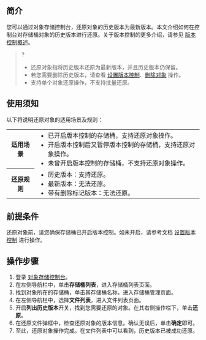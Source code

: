 ## 简介

您可以通过对象存储控制台，还原对象的历史版本为最新版本。本文介绍如何在控制台对存储桶对象的历史版本进行还原。关于版本控制的更多介绍，请参见 [版本控制概述](https://cloud.tencent.com/document/product/436/19883)。

>? 
>- 还原对象指将历史版本还原为最新版本，并且历史版本仍保留。
>- 若您需要删除历史版本，请查看 [设置版本控制](https://cloud.tencent.com/document/product/436/19881)、[删除对象](https://cloud.tencent.com/document/product/436/13323) 操作。
>- 支持单个对象还原操作，不支持批量还原。
>


## 使用须知

以下将说明还原对象的适用场景及规则：

<table>
	<tr><th>适用场景</th><td><ul  style="margin: 0;"><li>已开启版本控制的存储桶，支持还原对象操作。</li><li>开启版本控制后又暂停版本控制的存储桶，支持还原对象操作。</li><li>未曾开启版本控制的存储桶，不支持还原对象操作。</li></ul></td></tr>
	<tr><th>还原规则</th><td><ul  style="margin: 0;"><li>历史版本：支持还原。</li><li>最新版本：无法还原。</li><li>带有删除标记版本：无法还原。</li></ul></td></tr>
</table>


## 前提条件

还原对象前，请您确保存储桶已开启版本控制。如未开启，请参考文档 [设置版本控制](https://cloud.tencent.com/document/product/436/19881) 进行操作。

## 操作步骤

1. 登录 [对象存储控制台](https://console.cloud.tencent.com/cos5)。
2. 在左侧导航栏中，单击**存储桶列表**，进入存储桶列表页面。
3. 找到对象所在的存储桶，单击其存储桶名称，进入存储桶管理页面。
4. 在左侧导航栏中，选择**文件列表**，进入文件列表页面。
5. 开启**列出历史版本**开关，找到您需要还原的对象。在其右侧操作栏下，单击**还原**。
6. 在还原文件弹框中，检查还原对象的版本信息。确认无误后，单击**确定**即可。
7. 至此，还原对象操作完成。在文件列表中可以看到，历史版本已被成功还原。

